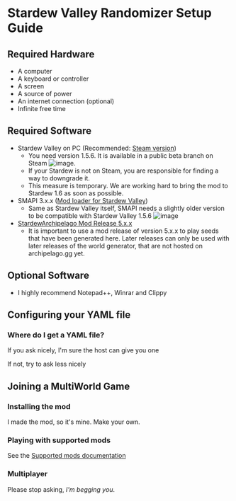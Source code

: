 # Stardew Valley Randomizer Setup Guide

## Required Hardware
- A computer
- A keyboard or controller
- A screen
- A source of power
- An internet connection (optional)
- Infinite free time

## Required Software

- Stardew Valley on PC (Recommended: [Steam version](https://store.steampowered.com/app/413150/Stardew_Valley/))
    - You need version 1.5.6. It is available in a public beta branch on Steam ![image](https://i.imgur.com/uKAUmF0.png).
    - If your Stardew is not on Steam, you are responsible for finding a way to downgrade it.
    - This measure is temporary. We are working hard to bring the mod to Stardew 1.6 as soon as possible.
- SMAPI 3.x.x ([Mod loader for Stardew Valley](https://www.nexusmods.com/stardewvalley/mods/2400?tab=files))
    - Same as Stardew Valley itself, SMAPI needs a slightly older version to be compatible with Stardew Valley 1.5.6 ![image](https://i.imgur.com/kzgObHy.png)
- [StardewArchipelago Mod Release 5.x.x](https://github.com/agilbert1412/StardewArchipelago/releases)
    - It is important to use a mod release of version 5.x.x to play seeds that have been generated here. Later releases 
  can only be used with later releases of the world generator, that are not hosted on archipelago.gg yet.

## Optional Software
- I highly recommend Notepad++, Winrar and Clippy

## Configuring your YAML file

### Where do I get a YAML file?

If you ask nicely, I'm sure the host can give you one

If not, try to ask less nicely

## Joining a MultiWorld Game

### Installing the mod

I made the mod, so it's mine. Make your own.

### Playing with supported mods

See the [Supported mods documentation](https://github.com/agilbert1412/StardewArchipelago/blob/5.x.x/Documentation/Supported%20Mods.md)

### Multiplayer

Please stop asking, *I'm begging you*.